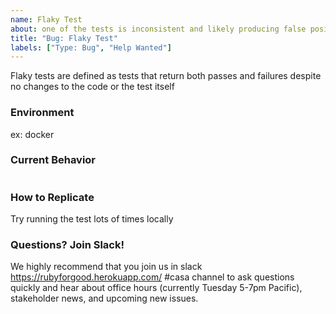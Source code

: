 ```yaml
---
name: Flaky Test
about: one of the tests is inconsistent and likely producing false positives
title: "Bug: Flaky Test"
labels: ["Type: Bug", "Help Wanted"]
---
```

Flaky tests are defined as tests that return both passes and failures despite no changes to the code or the test itself

### Environment
ex: docker

### Current Behavior

```
```

### How to Replicate
Try running the test lots of times locally

### Questions? Join Slack!

We highly recommend that you join us in slack https://rubyforgood.herokuapp.com/ #casa channel to ask questions quickly and hear about office hours (currently Tuesday 5-7pm Pacific), stakeholder news, and upcoming new issues.

